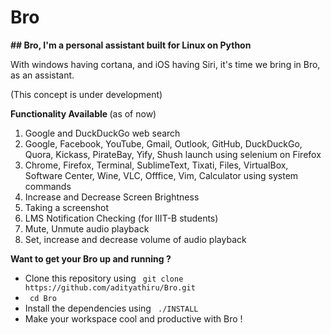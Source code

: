 # Bro
<b> ## Bro, I'm a personal assistant built for Linux on Python </b>

With windows having cortana, and iOS having Siri, it's time we bring in Bro, as an assistant.

(This concept is under development)

<b> Functionality Available </b> (as of now)

1. Google and DuckDuckGo web search
2. Google, Facebook, YouTube, Gmail, Outlook, GitHub, DuckDuckGo, Quora, Kickass, PirateBay, Yify, Shush launch using selenium on Firefox
3. Chrome, Firefox, Terminal, SublimeText, Tixati, Files, VirtualBox, Software Center, Wine, VLC, Offfice, Vim, Calculator using system commands
4. Increase and Decrease Screen Brightness
5. Taking a screenshot
6. LMS Notification Checking (for IIIT-B students)
7. Mute, Unmute audio playback
8. Set, increase and decrease volume of audio playback

<b> Want to get your Bro up and running ? </b>

* Clone this repository using ``` git clone https://github.com/adityathiru/Bro.git```
* ``` cd Bro```
* Install the dependencies using ``` ./INSTALL```
* Make your workspace cool and productive with Bro !
